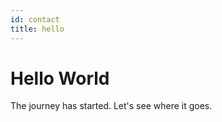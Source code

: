 ```yaml
---
id: contact
title: hello
---
```


# Hello World

The journey has started.  Let's see where it goes.
